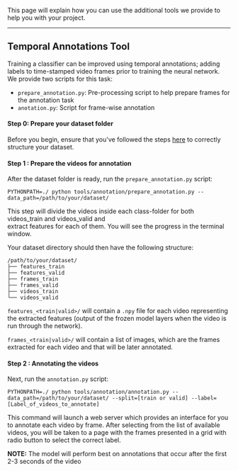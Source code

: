 This page will explain how you can use the additional tools we provide to help you with 
your project. 

---

## Temporal Annotations Tool

Training a classifier can be improved using temporal annotations; adding labels to time-stamped 
video frames prior to training the neural network. We provide two scripts for this task:
- `prepare_annotation.py`: Pre-processing script to help prepare frames for the annotation task
- `anotation.py`: Script for frame-wise annotation

#### Step 0: Prepare your dataset folder
Before you begin, ensure that you've followed the steps [here](https://github.com/TwentyBN/sense/tree/master#build-your-own-classifier) 
to correctly structure your dataset.

#### Step 1 : Prepare the videos for annotation

After the dataset folder is ready, run the `prepare_annotation.py` script:

```commandline
PYTHONPATH=./ python tools/annotation/prepare_annotation.py --data_path=/path/to/your/dataset/
```

This step will divide the videos inside each class-folder for both videos_train and videos_valid and  
extract features for each of them. You will see the progress in the terminal window.

Your dataset directory should then have the following structure:
```
/path/to/your/dataset/
├── features_train
├── features_valid
├── frames_train
├── frames_valid
├── videos_train
└── videos_valid
```

`features_<train|valid>/` will contain a `.npy` file for each video representing the extracted 
features (output of the frozen model layers when the video is run through the network).

`frames_<train|valid>/` will contain a list of images, which are the frames extracted for each video
and that will be later annotated.

#### Step 2 : Annotating the videos

Next, run the `annotation.py` script:

```commandline
PYTHONPATH=./ python tools/annotation/annotation.py --data_path=/path/to/your/dataset/ --split=[train or valid] --label=[Label_of_videos_to_annotate]
```

This command will launch a web server which provides an interface for you to annotate each video by 
frame. After selecting from the list of available videos, you will be taken to a page with the 
frames presented in a grid with radio button to select the correct label.

**NOTE:** The model will perform best on annotations that occur after the first 2-3 seconds of the video
